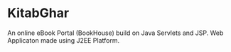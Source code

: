 # KitabGhar
An online eBook Portal (BookHouse) build on Java Servlets and JSP.
Web Applicaton made using J2EE Platform.
